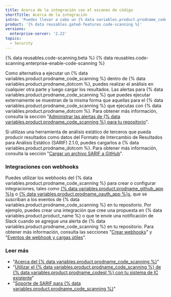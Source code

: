 ```yaml
---
title: Acerca de la integración con el escaneo de código
shortTitle: Acerca de la integración
intro: 'Puedes llevar a cabo un {% data variables.product.prodname_code_scanning %} externamente y luego mostrar los resultados en {% data variables.product.prodname_dotcom %}, o configurar webhooks que escuchen a la actividad de {% data variables.product.prodname_code_scanning %} en tu repositorio.'
product: '{% data reusables.gated-features.code-scanning %}'
versions:
  enterprise-server: '2.22'
topics:
  - Security
---
```


<!--See /content/code-security/secure-coding for the latest version of this article -->

{% data reusables.code-scanning.beta %}
{% data reusables.code-scanning.enterprise-enable-code-scanning %}

Como alternativa a ejecutar un {% data variables.product.prodname_code_scanning %} dentro de {% data variables.product.prodname_dotcom %}, puedes realizar el análisis en cualquier otra parte y luego cargar los resultados. Las alertas para {% data variables.product.prodname_code_scanning %} que puedes ejecutar externamente se muestran de la misma forma que aquellas para el {% data variables.product.prodname_code_scanning %} que ejecutas con {% data variables.product.prodname_dotcom %}. Para obtener más información, consulta la sección "[Administrar las alertas de {% data variables.product.prodname_code_scanning %} para tu repositorio](/github/finding-security-vulnerabilities-and-errors-in-your-code/managing-code-scanning-alerts-for-your-repository)".

Si utilizas una herramienta de análisis estático de terceros que pueda producir resultados como datos del Formato de Intercambio de Resultados para Análisis Estático (SARIF) 2.1.0, puedes cargarlos a {% data variables.product.prodname_dotcom %}. Para obtener más información, consulta la sección "[Cargar un archivo SARIF a GitHub](/github/finding-security-vulnerabilities-and-errors-in-your-code/uploading-a-sarif-file-to-github)".

### Integraciones con webhooks

Puedes utilizar los webhooks del {% data variables.product.prodname_code_scanning %} para crear o configurar integraciones, tales como [{% data variables.product.prodname_github_app %}s](/apps/building-github-apps/) o [{% data variables.product.prodname_oauth_app %}s](/apps/building-oauth-apps/), que se suscriban a los eventos de {% data variables.product.prodname_code_scanning %} en tu repositorio. Por ejemplo, puedes crear una integración que cree una propuesta en {% data variables.product.product_name %} o que te envíe una notificación de Slack cuando se agregue una alerta de {% data variables.product.prodname_code_scanning %} en tu repositorio. Para obtener más información, consulta las secciones "[Crear webhooks](/developers/webhooks-and-events/creating-webhooks)" y "[Eventos de webhook y cargas útiles](/developers/webhooks-and-events/webhook-events-and-payloads#code_scanning_alert)".

### Leer más

* "[Acerca del {% data variables.product.prodname_code_scanning %}](/github/finding-security-vulnerabilities-and-errors-in-your-code/about-code-scanning)"
* "[Utilizar el {% data variables.product.prodname_code_scanning %} de {% data variables.product.prodname_codeql %} con tu sistema de IC existente](/github/finding-security-vulnerabilities-and-errors-in-your-code/using-codeql-code-scanning-with-your-existing-ci-system)"
* "[Soporte de SARIF para {% data variables.product.prodname_code_scanning %}](/github/finding-security-vulnerabilities-and-errors-in-your-code/sarif-support-for-code-scanning)"
